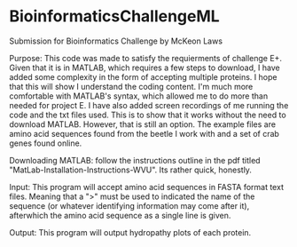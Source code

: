 # BioinformaticsChallengeML
Submission for Bioinformatics Challenge by McKeon Laws

Purpose: This code was made to satisfy the requierments of challenge E+.  
Given that it is in MATLAB, which requires a few steps to download, I have added some complexity in the form of accepting multiple proteins. I hope that this will show I understand the coding content. I'm much more comfortable with MATLAB's syntax, which allowed me to do more than needed for project E. 
I have also added screen recordings of me running the code and the txt files used. This is to show that it works without the need to download MATLAB. However, that is still an option. The example files are amino acid sequences found from the beetle I work with and a set of crab genes found online. 

Downloading MATLAB: follow the instructions outline in the pdf titled "MatLab-Installation-Instructions-WVU". Its rather quick, honestly. 

Input: This program will accept amino acid sequences in FASTA format text files. Meaning that a ">" must be used to indicated the name of the sequence (or whatever identifying information may come after it), afterwhich the amino acid sequence as a single line is given. 

Output: This program will output hydropathy plots of each protein. 
